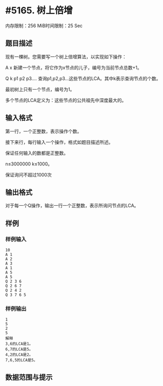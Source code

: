 # #5165. 树上倍增

内存限制：256 MiB时间限制：25 Sec

## 题目描述

现有一棵树。您需要写一个树上倍增算法，以实现如下操作：

A x 新建一个节点，将它作为x节点的儿子，编号为当前节点总数+1。

Q k p1 p2 p3.... 查询p1,p2,p3...这些节点的LCA。其中k表示查询节点的个数。

最初树上只有一个节点，编号为1。 

多个节点的LCA定义为：这些节点的公共祖先中深度最大的。

## 输入格式

第一行，一个正整数，表示操作个数。 

接下来行，每行输入一个操作，格式如题目描述所述。

保证任何输入的数都是正整数。

n&le;3000000 k&le;1000。

保证询问不超过1000次

## 输出格式

对于每一个Q操作，输出一行一个正整数，表示所询问节点的LCA。

## 样例

### 样例输入

    
    10
    A 1
    A 2
    A 3
    A 1
    A 5
    A 5
    Q 2 3 6
    Q 2 6 7
    Q 2 4 2
    Q 3 7 6 5
    

### 样例输出

    
    1
    5
    2
    5
    解释
    3,6的LCA是1。 
    6,7的LCA是5。 
    4,2的LCA是2。 
    7,6,5的LCA是5。
    

## 数据范围与提示
